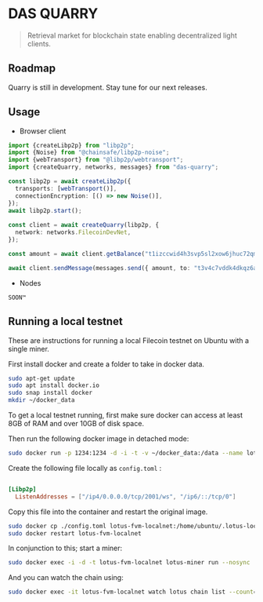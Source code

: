 # DAS QUARRY

> Retrieval market for blockchain state enabling decentralized light clients.

## Roadmap

Quarry is still in development. Stay tune for our next releases.

## Usage

- Browser client

```ts
import {createLibp2p} from "libp2p";
import {Noise} from "@chainsafe/libp2p-noise";
import {webTransport} from "@libp2p/webtransport";
import {createQuarry, networks, messages} from "das-quarry";

const libp2p = await createLibp2p({
  transports: [webTransport()],
  connectionEncryption: [() => new Noise()],
});
await libp2p.start();
 
const client = await createQuarry(libp2p, {
  network: networks.FilecoinDevNet,
});

const amount = await client.getBalance("t1izccwid4h3svp5sl2xow6jhuc72qmznv6gkbecq");

await client.sendMessage(messages.send({ amount, to: "t3v4c7vddk4dkqz6atlwi5zgsvaunm3ojqozfukd6i3j5wt6rdsz7tuysdxg4vdyez37qk5rj3p5zetxzaoiaa" }));
```

- Nodes

`SOON™️`

## Running a local testnet 

These are instructions for running a local Filecoin testnet on Ubuntu with a single miner. 

First install docker and create a folder to take in docker data. 

```bash
sudo apt-get update
sudo apt install docker.io
sudo snap install docker
mkdir ~/docker_data
```

To get a local testnet running, first make sure docker can access at least 8GB of RAM and over 10GB of disk space. 

Then run the following docker image in detached mode: 

```bash
sudo docker run -p 1234:1234 -d -i -t -v ~/docker_data:/data --name lotus-fvm-localnet ghcr.io/jimpick/lotus-fvm-localnet-lite:latest lotus daemon --lotus-make-genesis=devgen.car --genesis-template=localnet.json --bootstrap=false
```

Create the following file locally as `config.toml` : 

```toml

[Libp2p]
  ListenAddresses = ["/ip4/0.0.0.0/tcp/2001/ws", "/ip6/::/tcp/0"]

```

Copy this file into the container and restart the original image. 

```bash
sudo docker cp ./config.toml lotus-fvm-localnet:/home/ubuntu/.lotus-local-net/config.toml
sudo docker restart lotus-fvm-localnet 
```

In conjunction to this; start a miner: 

```bash
sudo docker exec -i -d -t lotus-fvm-localnet lotus-miner run --nosync
```

And you can watch the chain using: 

```bash
sudo docker exec -it lotus-fvm-localnet watch lotus chain list --count=3
```